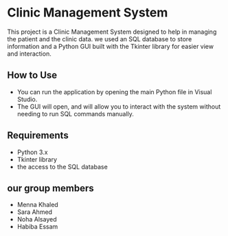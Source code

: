 # Clinic Management System
This project is a Clinic Management System designed to help in managing the patient and the clinic data. we used an SQL database to store information and a Python GUI built with the Tkinter library for easier view and interaction.
## How to Use
- You can run the application by opening the main Python file in Visual Studio.
- The GUI will open, and will allow you to interact with the system without needing to run SQL commands manually.
## Requirements
- Python 3.x
- Tkinter library 
- the access to the SQL database 
## our group members
- Menna Khaled  
- Sara Ahmed  
- Noha Alsayed  
- Habiba Essam
